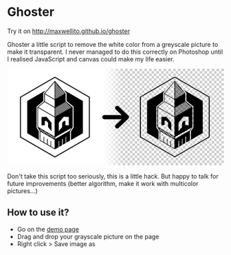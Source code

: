 # Ghoster

Try it on http://maxwellito.github.io/ghoster

Ghoster a little script to remove the white color from a greyscale picture to make it transparent. I never managed to do this correctly on Photoshop until I realised JavaScript and canvas could make my life easier.

![Ghoster demo](documentation_banner.png)

Don't take this script too seriously, this is a little hack. But happy to talk for future improvements (better algorithm, make it work with multicolor pictures...)

## How to use it?

- Go on the [demo page](http://maxwellito.github.io/ghoster)
- Drag and drop your grayscale picture on the page
- Right click > Save image as
